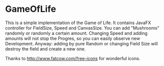 # GameOfLife

This is a simple implementation of the Game of Life.
It contains JavaFX controller for FieldSize, Speed and CanvasSize.
You can add "Mushrooms" randomly or randomly a certain amount.
Changing Speed and adding amounts will not stop the Progres, so you can easily observe new Development.
Anyway: adding by pure Random or changing Field Size will destroy the field and create a new one.

Thanks to http://www.fatcow.com/free-icons for wonderful icons.

